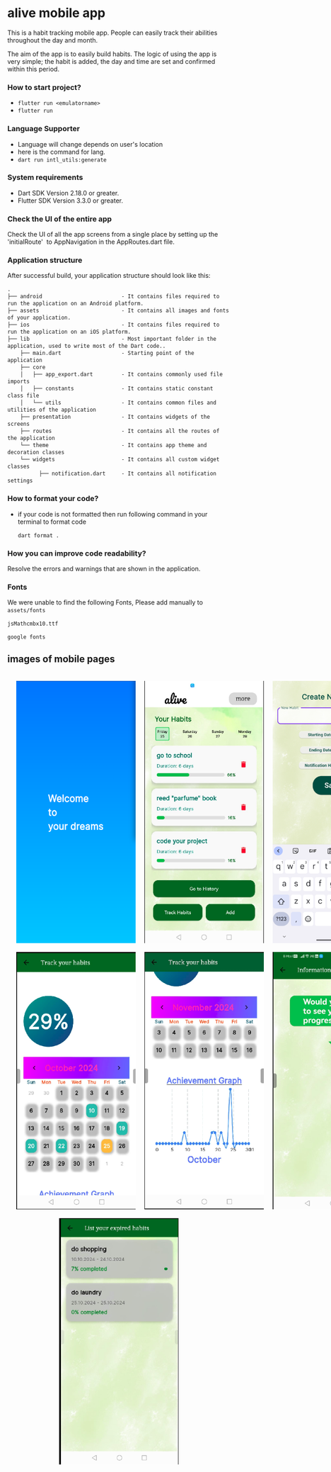 
# alive mobile app

This is a habit tracking mobile app. People can easily track their abilities throughout the day and month. 

The aim of the app is to easily build habits. The logic of using the app is very simple; the habit is added, the day and time are set and confirmed within this period.  
 
### How to start project? 
- ```flutter run <emulatorname>```
- ``` flutter run ```


### Language Supporter
- Language will change depends on user's location
- here is the command for lang.
- ```dart run intl_utils:generate```

### System requirements

* Dart SDK Version 2.18.0 or greater.
* Flutter SDK Version 3.3.0 or greater.



### Check the UI of the entire app

Check the UI of all the app screens from a single place by setting up the 'initialRoute'  to AppNavigation in the AppRoutes.dart file.

### Application structure
After successful build, your application structure should look like this:
                    
```
.
├── android                         - It contains files required to run the application on an Android platform.
├── assets                          - It contains all images and fonts of your application.
├── ios                             - It contains files required to run the application on an iOS platform.
├── lib                             - Most important folder in the application, used to write most of the Dart code..
    ├── main.dart                   - Starting point of the application
    ├── core
    │   ├── app_export.dart         - It contains commonly used file imports
    │   ├── constants               - It contains static constant class file
    │   └── utils                   - It contains common files and utilities of the application
    ├── presentation                - It contains widgets of the screens
    ├── routes                      - It contains all the routes of the application
    └── theme                       - It contains app theme and decoration classes
    └── widgets                     - It contains all custom widget classes
          ├── notification.dart     - It contains all notification settings
```
### How to format your code?

- if your code is not formatted then run following command in your terminal to format code
  ```
  dart format .
  ```

### How you can improve code readability?

Resolve the errors and warnings that are shown in the application.

### Fonts
We were unable to find the following Fonts, Please add manually to ```assets/fonts``` 

```
jsMathcmbx10.ttf
```

```
google fonts
```



## images of mobile pages 

<div style="display: flex; flex-wrap: wrap; padding: 10px; margin: 0; justify-content: space-around;">
    <div style="display: flex; justify-content: space-around; width: 100%;">
        <img src="images/starting.png" alt="STARTING PAGE" width="270" style="margin: 10px;" />
        <img src="images/listallhabits.png" alt="MAIN PAGE" width="270" style="margin: 10px;" />
        <img src="images/addnewhabit.png" alt="NEW HABIT PAGE" width="270" style="margin: 10px;" />
    </div>
    <div style="display: flex; justify-content: space-around; width: 100%;">
        <img src="images/tracking.png" alt="CALENDAR PAGE" width="270" style="margin: 10px;" />
        <img src="images/tracking2.png" alt="CALENDAR PAGE 2" width="270" style="margin: 10px;" />
        <img src="images/feedback.png" alt="FEEDBACK SCREEN" width="270" style="margin: 10px;" />
    </div>
    <div style="display: flex; justify-content: space-around; width: 100%;">
        <img src="images/history.png" alt="HISTORY SCREEN" width="270" style="margin: 10px;" />
    </div>
</div>